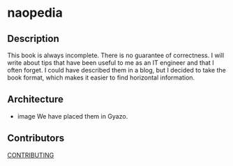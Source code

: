 # naopedia

## Description

This book is always incomplete. There is no guarantee of correctness. I will write about tips that have been useful to me as an IT engineer and that I often forget. I could have described them in a blog, but I decided to take the book format, which makes it easier to find horizontal information.

## Architecture

- image
We have placed them in Gyazo.

## Contributors

[CONTRIBUTING](./CONTRIBUTING.md)

